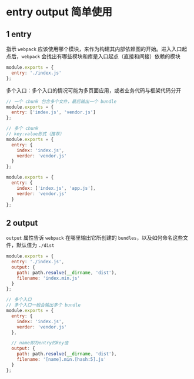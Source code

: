 # entry output 简单使用

## 1 entry

指示 `webpack` 应该使用哪个模块，来作为构建其内部依赖图的开始。进入入口起点后，`webpack` 会找出有哪些模块和库是入口起点（直接和间接）依赖的模块

```javascript
module.exports = {
  entry: './index.js'
};
```

多个入口：多个入口的情况可能为多页面应用，或者业务代码与框架代码分开

```javascript
// 一个 chunk 包含多个文件，最后输出一个 bundle
module.exports = {
  entry: ['index.js', 'vendor.js']
};

// 多个 chunk
// key:value形式（推荐）
module.exports = {
  entry: {
    index: 'index.js',
    verder: 'vendor.js'
  }
};

module.exports = {
  entry: {
    index: ['index.js', 'app.js'],
    verder: 'vendor.js'
  }
};
```

## 2 output

`output` 属性告诉 `webpack` 在哪里输出它所创建的 `bundles`，以及如何命名这些文件，默认值为 `./dist`

```javascript
module.exports = {
  entry: './index.js',
  output: {
    path: path.resolve(__dirname, 'dist'),
    filename: 'index.min.js'
  }
};

// 多个入口
// 多个入口一般会输出多个 bundle
module.exports = {
  entry: {
    index: 'index.js',
    verder: 'vendor.js'
  },

  // name即为entry的key值
  output: {
    path: path.resolve(__dirname, 'dist'),
    filename: '[name].min.[hash:5].js'
  }
};
```
